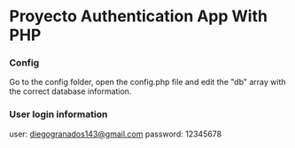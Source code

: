 # Proyecto Authentication App With PHP

### Config

Go to the config folder, open the config.php file and edit the "db" array with the correct database information.

### User login information

user: diegogranados143@gmail.com
password: 12345678